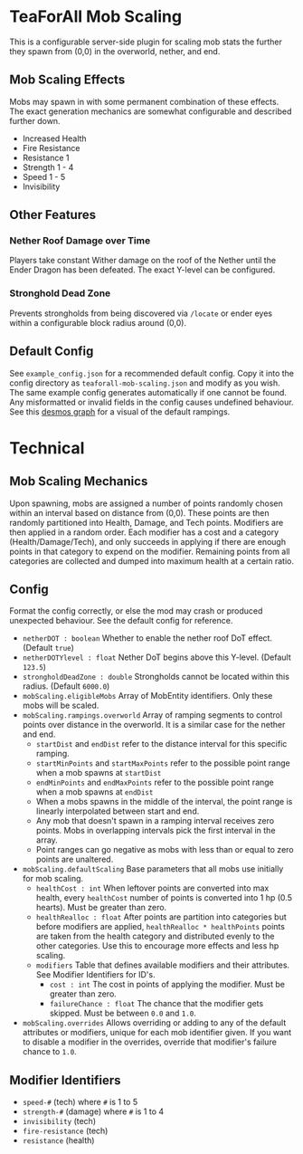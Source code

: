 # TeaForAll Mob Scaling

This is a configurable server-side plugin for scaling mob stats 
the further they spawn from (0,0) in the overworld, nether, and end.

## Mob Scaling Effects

Mobs may spawn in with some permanent combination of these effects.
The exact generation mechanics are somewhat configurable and described further down.

* Increased Health
* Fire Resistance
* Resistance 1
* Strength 1 - 4
* Speed 1 - 5
* Invisibility

## Other Features

### Nether Roof Damage over Time
Players take constant Wither damage on the roof of the Nether until the Ender Dragon has been defeated.
The exact Y-level can be configured.
### Stronghold Dead Zone
Prevents strongholds from being discovered via `/locate` or ender eyes within a configurable block radius around (0,0).

## Default Config

See `example_config.json` for a recommended default config.
Copy it into the config directory as `teaforall-mob-scaling.json` and modify as you wish.
The same example config generates automatically  if one cannot be found.
Any misformatted or invalid fields in the config causes undefined behaviour.
See this [desmos graph](https://www.desmos.com/calculator/8aoyppt4vs) for a visual of the default rampings.

# Technical

## Mob Scaling Mechanics

Upon spawning, mobs are assigned a number of points randomly chosen within an interval based on distance from (0,0).
These points are then randomly partitioned into Health, Damage, and Tech points.
Modifiers are then applied in a random order.
Each modifier has a cost and a category (Health/Damage/Tech),
and only succeeds in applying if there are enough points in that category to expend on the modifier.
Remaining points from all categories are collected and dumped into maximum health at a certain ratio.

## Config

Format the config correctly, or else the mod may crash or produced unexpected behaviour.
See the default config for reference.

* `netherDOT : boolean` Whether to enable the nether roof DoT effect. (Default `true`)
* `netherDOTYlevel : float` Nether DoT begins above this Y-level. (Default `123.5`)
* `strongholdDeadZone : double` Strongholds cannot be located within this radius. (Default `6000.0`)
* `mobScaling.eligibleMobs` Array of MobEntity identifiers. Only these mobs will be scaled.
* `mobScaling.rampings.overworld` Array of ramping segments to control points over distance in the overworld.
It is a similar case for the nether and end.
  * `startDist` and `endDist` refer to the distance interval for this specific ramping.
  * `startMinPoints` and `startMaxPoints` refer to the possible point range when a mob spawns at `startDist`
  * `endMinPoints` and `endMaxPoints` refer to the possible point range when a mob spawns at `endDist`
  * When a mobs spawns in the middle of the interval, the point range is linearly interpolated between start and end.
  * Any mob that doesn't spawn in a ramping interval receives zero points. 
    Mobs in overlapping intervals pick the first interval in the array.
  * Point ranges can go negative as mobs with less than or equal to zero points are unaltered.
* `mobScaling.defaultScaling` Base parameters that all mobs use initially for mob scaling.
  * `healthCost : int` When leftover points are converted into max health, every `healthCost` number of points is converted into 1 hp (0.5 hearts).
    Must be greater than zero.
  * `healthRealloc : float` After points are partition into categories but before modifiers are applied,
    `healthRealloc * healthPoints` points are taken from the health category and distributed evenly to the other categories.
    Use this to encourage more effects and less hp scaling.
  * `modifiers` Table that defines available modifiers and their attributes. See Modifier Identifiers for ID's.
    * `cost : int` The cost in points of applying the modifier. Must be greater than zero.
    * `failureChance : float` The chance that the modifier gets skipped. Must be between `0.0` and `1.0`.
* `mobScaling.overrides` Allows overriding or adding to any of the default attributes or modifiers, unique for each mob identifier given.
  If you want to disable a modifier in the overrides, override that modifier's failure chance to `1.0`. 

## Modifier Identifiers
* `speed-#` (tech) where `#` is 1 to 5
* `strength-#` (damage) where `#` is 1 to 4
* `invisibility` (tech)
* `fire-resistance` (tech)
* `resistance` (health)
